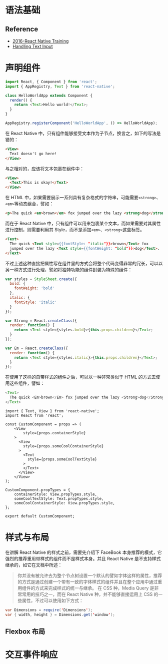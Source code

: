 # 语法基础

## Reference

- [2016-React Native Training](https://unbug.gitbooks.io/react-native-training/content/)
- [Handling Text Input](https://facebook.github.io/react-native/docs/handling-text-input.html)

# 声明组件

```js
import React, { Component } from 'react';
import { AppRegistry, Text } from 'react-native';

class HelloWorldApp extends Component {
  render() {
    return <Text>Hello world!</Text>;
  }
}

AppRegistry.registerComponent('HelloWorldApp', () => HelloWorldApp);
```

在 React Native 中，只有<Text>组件能够接受文本作为子节点，换言之，如下的写法是错的：

```html
<View>
  Text doesn't go here!
</View>
```

与之相对的，应该将文本包裹在<Text>组件中：

```html
<View>
  <Text>This is okay!</Text>
</View>
```

在 HTML 中，如果需要展示一系列具有复杂格式的字符串，可能需要`<strong>`、`<em>`等动态组合，譬如：

```html
<p>The quick <em>brown</em> fox jumped over the lazy <strong>dog</strong>.</p>
```

而在于 React Native 中，只有<Text>组件可以用来包裹某个文本，而如果需要对其属性进行控制，则需要利用其 Style，而不是添加`<em>`、`<strong>`这些标签。

```html
<Text>
  The quick <Text style={{fontStyle: "italic"}}>brown</Text> fox
  jumped over the lazy <Text style={{fontWeight: "bold"}}>dog</Text>.
</Text>
```

不过上述这种直接把属性写在组件里的方式会将整个代码变得非常的冗长，可以以另一种方式进行处理，譬如将独特功能的组件封装为特殊的组件：

```javascript
var styles = StyleSheet.create({
  bold: {
    fontWeight: 'bold'
  },
  italic: {
    fontStyle: 'italic'
  }
});

var Strong = React.createClass({
  render: function() {
    return <Text style={styles.bold}>{this.props.children}</Text>;
  }
});

var Em = React.createClass({
  render: function() {
    return <Text style={styles.italic}>{this.props.children}</Text>;
  }
});
```

在使用了这样的自带样式的组件之后，可以以一种非常类似于 HTML 的方式去使用这些组件，譬如：

```javascript
<Text>
  The quick <Em>brown</Em> fox jumped over the lazy <Strong>dog</Strong>.
</Text>
```

```
import { Text, View } from 'react-native';
import React from 'react';

const CustomComponent = props => (
    <View
        style={props.containerStyle}
    >
      <View
        style={props.someCoolContainerStyle}
      >
        <Text
          style={props.someCoolTextStyle}
        >
        </Text>
      </View>
    </View>
);

CustomComponent.propTypes = {
    containerStyle: View.propTypes.style,
    someCoolTextStyle: Text.propTypes.style,
    someCoolContainerStyle: View.propTypes.style,
};

export default CustomComponent;
```

# 样式与布局

在讲解 React Native 的样式之前，需要先介绍下 FaceBook 本身推荐的模式，它强烈的推荐重用带样式的组件而不是样式本身。并且 React Native 是不支持样式继承的，如它在文档中所述：

> 你并没有被允许去为整个节点树设置一个默认的譬如字体这样的属性，推荐的方式是通过创建一个带有一致的字体样式的组件并且在整个应用中通过重用组件的方式来完成样式的统一与继承。
> 在 CSS 种，Media Query 是非常常用的技巧之一，而在 React Native 种，并不能够直接运用上 CSS 的一些属性，不过可以使用如下方式：

```java
var Dimensions = require('Dimensions');
var { width, height } = Dimensions.get('window');
```

## Flexbox 布局

# 交互事件响应

